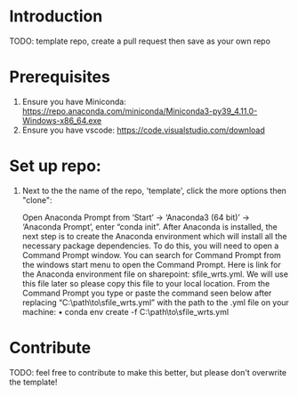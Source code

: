 # Introduction 
TODO: template repo, create a pull request then save as your own repo

# Prerequisites
1.	Ensure you have Miniconda: https://repo.anaconda.com/miniconda/Miniconda3-py39_4.11.0-Windows-x86_64.exe
2.  Ensure you have vscode: https://code.visualstudio.com/download

# Set up repo:
1. Next to the the name of the repo, 'template', click the more options then "clone":



	Open Anaconda Prompt from ‘Start’ -> ‘Anaconda3 (64 bit)’ -> ‘Anaconda Prompt’, enter “conda init”.
After Anaconda is installed, the next step is to create the Anaconda environment which will install all the necessary package dependencies. To do this, you will need to open a Command Prompt window. You can search for Command Prompt from the windows start menu to open the Command Prompt.
Here is link for the Anaconda environment file on sharepoint: sfile_wrts.yml. We will use this file later so please copy this file to your local location.
From the Command Prompt you type or paste the command seen below after replacing “C:\path\to\sfile_wrts.yml” with the path to the .yml file on your machine:
•	conda env create -f C:\path\to\sfile_wrts.yml


# Contribute
TODO: feel free to contribute to make this better, but please don't overwrite the template!
